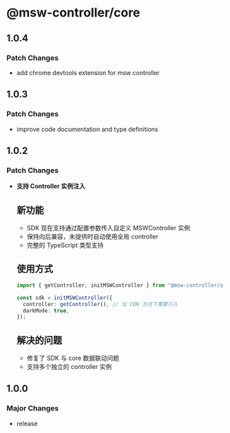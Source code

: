 # @msw-controller/core

## 1.0.4

### Patch Changes

- add chrome devtools extension for msw controller

## 1.0.3

### Patch Changes

- improve code documentation and type definitions

## 1.0.2

### Patch Changes

- **支持 Controller 实例注入**

  ## 新功能

  - SDK 现在支持通过配置参数传入自定义 MSWController 实例
  - 保持向后兼容，未提供时自动使用全局 controller
  - 完整的 TypeScript 类型支持

  ## 使用方式

  ```typescript
  import { getController, initMSWController } from "@msw-controller/sdk";

  const sdk = initMSWController({
    controller: getController(), // 仅 CDN 方式下需要引入
    darkMode: true,
  });
  ```

  ## 解决的问题

  - 修复了 SDK 与 core 数据联动问题
  - 支持多个独立的 controller 实例

## 1.0.0

### Major Changes

- release
